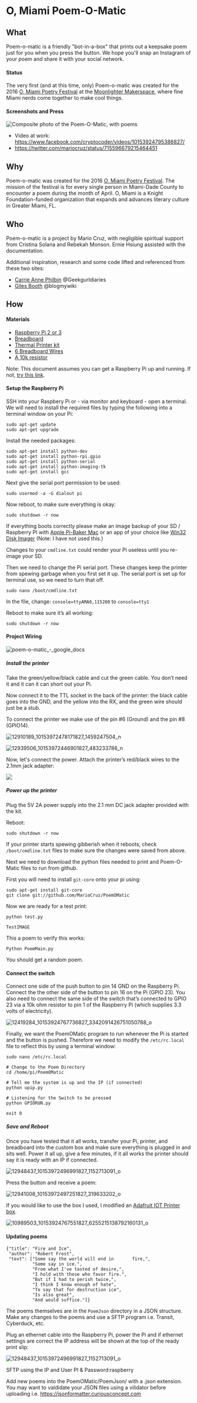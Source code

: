 # O, Miami Poem-O-Matic

## What
Poem-o-matic is a friendly "bot-in-a-box" that prints out a keepsake poem just for you when you press the button. We hope you'll snap an Instagram of your poem and share it with your social network.

#### Status
The very first (and at this time, only) Poem-o-matic was created for the 2016 [O, Miami Poetry Festival](http://www.omiami.org/) at the [Moonlighter Makerspace](http://moonlighter.co/), where fine Miami nerds come together to make cool things.

#### Screenshots and Press

![Composite photo of the Poem-O-Matic, with poems](https://pbs.twimg.com/media/CeCSeLtVAAAc_ZA.jpg)

- Video at work: https://www.facebook.com/cryptocoder/videos/10153924795386827/
- https://twitter.com/mariocruz/status/715596679215464451

## Why

Poem-o-matic was created for the 2016 [O, Miami Poetry Festival](http://www.omiami.org/). The mission of the festival is for every single person in Miami-Dade County to encounter a poem during the month of April. O, Miami is a Knight Foundation-funded organization that expands and advances literary culture in Greater Miami, FL.

## Who

Poem-o-matic is a project by Mario Cruz, with negligible spiritual support from Cristina Solana and Rebekah Monson. Ernie Hsiung assisted with the documentation.

Additional inspiration, research and some code lifted and referenced from these two sites:

- [Carrie Anne Philbin](http://geekgurldiaries.blogspot.co.uk/2012/12/part-2.html) @Geekgurldiaries 
- [Giles Booth](http://www.suppertime.co.uk/blogmywiki/2012/12/pi-poems/) @blogmywiki

## How
#### Materials

- [Raspberry Pi 2 or 3](https://www.adafruit.com/category/105)
- [Breadboard](http://www.amazon.com/microtivity-IB400-400-point-Experiment-Breadboard/dp/B0084A7PI8)
- [Thermal Printer kit](https://www.adafruit.com/product/600)
- [6 Breadboard Wires](https://www.adafruit.com/product/153) 
- [A 10k resistor](http://www.amazon.com/E-Projects-10k-Resistors-Watt-Pieces/dp/B00BWYS9BA)

Note: This document assumes you can get a Raspberry Pi up and running. If not, [try this link](https://www.raspberrypi.org/help/quick-start-guide/).

#### Setup the Raspberry Pi
SSH into your Raspbery Pi or - via monitor and keyboard - open a terminal. We will need to install the required files by typing the following into a terminal window on your Pi:

```
sudo apt-get update
sudo apt-get upgrade
```

Install the needed packages:
```
sudo apt-get install python-dev
sudo apt-get install python-rpi.gpio
sudo apt-get install python-serial 
sudo apt-get install python-imaging-tk
sudo apt-get install gcc 
```

Next give the serial port permission to be used:
```
sudo usermod -a -G dialout pi
```

Now reboot, to make sure everything is okay:
```
sudo shutdown -r now
```

If everything boots correctly please make an image backup of your SD / Raspberry PI with [Apple Pi-Baker Mac](http://www.tweaking4all.com/hardware/raspberry-pi/macosx-apple-pi-baker/) or an app of your choice like [Win32 Disk Imager](https://sourceforge.net/projects/win32diskimager/) (Note: I have not used this.)

Changes to your `cmdline.txt` could render your Pi useless until you re-image your SD.

Then we need to change the Pi serial port. These changes keep the printer from spewing garbage when you first set it up. The serial port is set up for terminal use, so we need to turn that off.

```
sudo nano /boot/cmdline.txt
```

In the file, change:
 `console=ttyAMA0,115200` to
 `console=tty1` 

Reboot to make sure it’s all working:
```
sudo shutdown -r now
``` 

#### Project Wiring 

![poem-o-matic_-_google_docs](https://cloud.githubusercontent.com/assets/33945/14189971/37ef71ca-f75e-11e5-8f26-1458b4edf840.jpg)

##### Install the printer

Take the green/yellow/black cable and cut the green cable. You don’t need it and it can it can short out your Pi.

Now connect it to the TTL socket in the back of the printer: the black cable goes into the GND, and the yellow into the RX, and the green wire should just be a stub.

To connect the printer we make use of the pin #6 (Ground) and the pin #8 (GPIO14). 

![12910189_10153972478171827_1459247504_n](https://cloud.githubusercontent.com/assets/33945/14190358/50039ae6-f760-11e5-9735-6d77677f73dc.jpg)


![12939506_10153972446901827_483233786_n](https://cloud.githubusercontent.com/assets/33945/14190201/789ee1f0-f75f-11e5-8548-70cf512f329e.png)

Now, let's connect the power. Attach the printer’s red/black wires to the 2.1mm jack adapter:

![](https://learn.adafruit.com/system/assets/assets/000/001/944/original/components_poweradapt.jpg?1396777663)


##### Power up the printer

Plug the 5V 2A power supply into the 2.1 mm DC jack adapter provided with the kit. 

Reboot:
```
sudo shutdown -r now
```

If your printer starts spewing gibberish when it reboots, check `/boot/cmdline.txt` files to make sure the changes were saved from above.

Next we need to download the python files needed to print and Poem-O-Matic files to run from github. 

First you will need to install `git-core` onto your pi using:

```
sudo apt-get install git-core
git clone git://github.com/MarioCruz/PoemOMatic
```

Now we are ready for a test print: 
```
python test.py

TestIMAGE
```

This a poem to verify this works:

```
Python PoemMain.py
```

You should get a random poem.


#### Connect the switch 

Connect one side of the push button to pin 14 GND on the Raspberry Pi. Connect the the other side of the button to pin 16 on the Pi (GPIO 23). You also need to connect the same side of the switch that’s connected to GPIO 23 via a 10k ohm resistor to pin 1 of the Raspberry Pi (which supplies 3.3 volts of electricity).

![12419284_10153924767736827_3342091426751050788_o](https://cloud.githubusercontent.com/assets/33945/14190119/1cd6f75e-f75f-11e5-83d2-7eded4b730ed.jpg)

Finally, we want the PoemOMatic program to run whenever the Pi is started and the button is pushed. Therefore we need to modify the `/etc/rc.local` file to reflect this by using a terminal window:

```
sudo nano /etc/rc.local

# Change to the Poem Directory
cd /home/pi/PoemOMatic

# Tell me the system is up and the IP (if connected)
python upip.py

# Listening for the Switch to be pressed
python GPIORUN.py

exit 0
```

##### Save and Reboot

Once you have tested that it all works, transfer your Pi, printer, and breadboard into the custom box and make sure everything is plugged in and sits well. Power it all up, give a few minutes, if it all works the printer should say it is ready with an IP if connected.  

![12948437_10153972496991827_1152713091_o](https://cloud.githubusercontent.com/assets/33945/14190472/f7fe626c-f760-11e5-941a-30776f6bb99f.jpg)

Press the button and receive a poem:

![12941008_10153972497251827_319633202_o](https://cloud.githubusercontent.com/assets/33945/14190534/5617ce9c-f761-11e5-86f2-b6d1f083d8b9.jpg)


If you would like to use the box I used, I modified an [Adafruit IOT Printer box](https://www.adafruit.com/products/717).

![10989503_10153924767551827_6255215138792160131_o](https://cloud.githubusercontent.com/assets/33945/14190165/532c437c-f75f-11e5-9ce5-00918ff05490.jpg)


#### Updating poems 

```
{"title": "Fire and Ice",
 "author": "Robert Frost",
 "text": ["Some say the world will end in       fire,",
          "Some say in ice.",
          "From what I've tasted of desire,",
          "I hold with those who favor fire.",
          "But if I had to perish twice,",
          "I think I know enough of hate",
          "To say that for destruction ice",
          "Is also great",
          "And would suffice."]}
```

The poems themselves are in the `PoemJson` directory in a JSON structure. Make any changes to the poems and use a SFTP program i.e. Transit, Cyberduck, etc.

Plug an ethernet cable into the Raspberry Pi, power the Pi and if ethernet settings are correct the IP address will be shown at the top of the ready print slip:

![12948437_10153972496991827_1152713091_o](https://cloud.githubusercontent.com/assets/33945/14190472/f7fe626c-f760-11e5-941a-30776f6bb99f.jpg)

SFTP using the IP and User PI & Password:raspberry

Add new poems into the PoemOMatic/PoemJson/ with a .json extension.
   You may want to valdidate your JSON files using a vilidator before uploading 
   i.e. https://jsonformatter.curiousconcept.com
   

